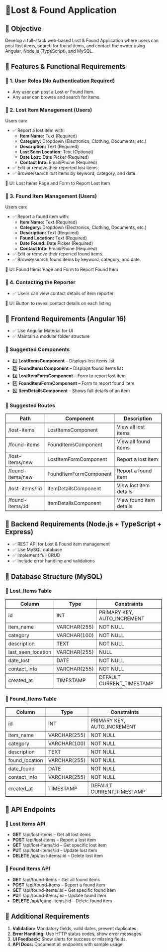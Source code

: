 <!DOCTYPE html>
<html lang="en">
<head>
  <meta charset="UTF-8">
  
</head>
<body>
  <h1>📌Lost & Found Application</h1>

  <h2>🎯 Objective</h2>
  <p>Develop a full-stack web-based Lost & Found Application where users can post lost items, search for found items, and contact the owner using Angular, Node.js (TypeScript), and MySQL.</p>

  <h2>📌 Features & Functional Requirements</h2>

  <h3>🔹 1. User Roles (No Authentication Required)</h3>
  <ul>
    <li>Any user can post a Lost or Found Item.</li>
    <li>Any user can browse and search for items.</li>
  </ul>

  <h3>🔹 2. Lost Item Management (Users)</h3>
  <p>Users can:</p>
  <ul>
    <li>✅ Report a lost item with:
      <ul>
        <li><strong>Item Name:</strong> Text (Required)</li>
        <li><strong>Category:</strong> Dropdown (Electronics, Clothing, Documents, etc.)</li>
        <li><strong>Description:</strong> Text (Required)</li>
        <li><strong>Last Seen Location:</strong> Text (Optional)</li>
        <li><strong>Date Lost:</strong> Date Picker (Required)</li>
        <li><strong>Contact Info:</strong> Email/Phone (Required)</li>
      </ul>
    </li>
    <li>✅ Edit or remove their reported lost items.</li>
    <li>✅ Browse/search lost items by keyword, category, and date.</li>
  </ul>
  <p>📝 UI: Lost Items Page and Form to Report Lost Item</p>

  <h3>🔹 3. Found Item Management (Users)</h3>
  <p>Users can:</p>
  <ul>
    <li>✅ Report a found item with:
      <ul>
        <li><strong>Item Name:</strong> Text (Required)</li>
        <li><strong>Category:</strong> Dropdown (Electronics, Clothing, Documents, etc.)</li>
        <li><strong>Description:</strong> Text (Required)</li>
        <li><strong>Found Location:</strong> Text (Required)</li>
        <li><strong>Date Found:</strong> Date Picker (Required)</li>
        <li><strong>Contact Info:</strong> Email/Phone (Required)</li>
      </ul>
    </li>
    <li>✅ Edit or remove their reported found items.</li>
    <li>✅ Browse/search found items by keyword, category, and date.</li>
  </ul>
  <p>📝 UI: Found Items Page and Form to Report Found Item</p>

  <h3>🔹 4. Contacting the Reporter</h3>
  <ul>
    <li>✅ Users can view contact details of item reporter.</li>
  </ul>
  <p>📝 UI: Button to reveal contact details on each listing</p>

  <h2>📌 Frontend Requirements (Angular 16)</h2>
  <ul>
    <li>✅ Use Angular Material for UI</li>
    <li>✅ Maintain a modular folder structure</li>
  </ul>

  <h3>🔹 Suggested Components</h3>
  <ul>
    <li>1️⃣ <strong>LostItemsComponent</strong> – Displays lost items list</li>
    <li>2️⃣ <strong>FoundItemsComponent</strong> – Displays found items list</li>
    <li>3️⃣ <strong>LostItemFormComponent</strong> – Form to report lost item</li>
    <li>4️⃣ <strong>FoundItemFormComponent</strong> – Form to report found item</li>
    <li>5️⃣ <strong>ItemDetailsComponent</strong> – Shows full details of an item</li>
  </ul>

  <h3>🔹 Suggested Routes</h3>
  <table border="1" cellpadding="5">
    <thead>
      <tr><th>Path</th><th>Component</th><th>Description</th></tr>
    </thead>
    <tbody>
      <tr><td>/lost-items</td><td>LostItemsComponent</td><td>View all lost items</td></tr>
      <tr><td>/found-items</td><td>FoundItemsComponent</td><td>View all found items</td></tr>
      <tr><td>/lost-items/new</td><td>LostItemFormComponent</td><td>Report a lost item</td></tr>
      <tr><td>/found-items/new</td><td>FoundItemFormComponent</td><td>Report a found item</td></tr>
      <tr><td>/lost-items/:id</td><td>ItemDetailsComponent</td><td>View lost item details</td></tr>
      <tr><td>/found-items/:id</td><td>ItemDetailsComponent</td><td>View found item details</td></tr>
    </tbody>
  </table>

  <h2>📌 Backend Requirements (Node.js + TypeScript + Express)</h2>
  <ul>
    <li>✅ REST API for Lost & Found item management</li>
    <li>✅ Use MySQL database</li>
    <li>✅ Implement full CRUD</li>
    <li>✅ Include error handling and validations</li>
  </ul>

  <h2>📌 Database Structure (MySQL)</h2>

  <h3>🔹 Lost_Items Table</h3>
  <table border="1" cellpadding="5">
    <thead>
      <tr><th>Column</th><th>Type</th><th>Constraints</th></tr>
    </thead>
    <tbody>
      <tr><td>id</td><td>INT</td><td>PRIMARY KEY, AUTO_INCREMENT</td></tr>
      <tr><td>item_name</td><td>VARCHAR(255)</td><td>NOT NULL</td></tr>
      <tr><td>category</td><td>VARCHAR(100)</td><td>NOT NULL</td></tr>
      <tr><td>description</td><td>TEXT</td><td>NOT NULL</td></tr>
      <tr><td>last_seen_location</td><td>VARCHAR(255)</td><td>NULL</td></tr>
      <tr><td>date_lost</td><td>DATE</td><td>NOT NULL</td></tr>
      <tr><td>contact_info</td><td>VARCHAR(255)</td><td>NOT NULL</td></tr>
      <tr><td>created_at</td><td>TIMESTAMP</td><td>DEFAULT CURRENT_TIMESTAMP</td></tr>
    </tbody>
  </table>

  <h3>🔹 Found_Items Table</h3>
  <table border="1" cellpadding="5">
    <thead>
      <tr><th>Column</th><th>Type</th><th>Constraints</th></tr>
    </thead>
    <tbody>
      <tr><td>id</td><td>INT</td><td>PRIMARY KEY, AUTO_INCREMENT</td></tr>
      <tr><td>item_name</td><td>VARCHAR(255)</td><td>NOT NULL</td></tr>
      <tr><td>category</td><td>VARCHAR(100)</td><td>NOT NULL</td></tr>
      <tr><td>description</td><td>TEXT</td><td>NOT NULL</td></tr>
      <tr><td>found_location</td><td>VARCHAR(255)</td><td>NOT NULL</td></tr>
      <tr><td>date_found</td><td>DATE</td><td>NOT NULL</td></tr>
      <tr><td>contact_info</td><td>VARCHAR(255)</td><td>NOT NULL</td></tr>
      <tr><td>created_at</td><td>TIMESTAMP</td><td>DEFAULT CURRENT_TIMESTAMP</td></tr>
    </tbody>
  </table>

  <h2>📌 API Endpoints</h2>

  <h3>🔹 Lost Items API</h3>
  <ul>
    <li><strong>GET</strong> /api/lost-items – Get all lost items</li>
    <li><strong>POST</strong> /api/lost-items – Report a lost item</li>
    <li><strong>GET</strong> /api/lost-items/:id – Get specific lost item</li>
    <li><strong>PUT</strong> /api/lost-items/:id – Update lost item</li>
    <li><strong>DELETE</strong> /api/lost-items/:id – Delete lost item</li>
  </ul>

  <h3>🔹 Found Items API</h3>
  <ul>
    <li><strong>GET</strong> /api/found-items – Get all found items</li>
    <li><strong>POST</strong> /api/found-items – Report a found item</li>
    <li><strong>GET</strong> /api/found-items/:id – Get specific found item</li>
    <li><strong>PUT</strong> /api/found-items/:id – Update found item</li>
    <li><strong>DELETE</strong> /api/found-items/:id – Delete found item</li>
  </ul>

  <h2>📌 Additional Requirements</h2>
  <ol>
    <li><strong>Validation:</strong> Mandatory fields, valid dates, prevent duplicates.</li>
    <li><strong>Error Handling:</strong> Use HTTP status codes, show error messages.</li>
    <li><strong>UI Feedback:</strong> Show alerts for success or missing fields.</li>
    <li><strong>API Docs:</strong> Document all endpoints with sample usage.</li>
  </ol>

</body>
</html>
